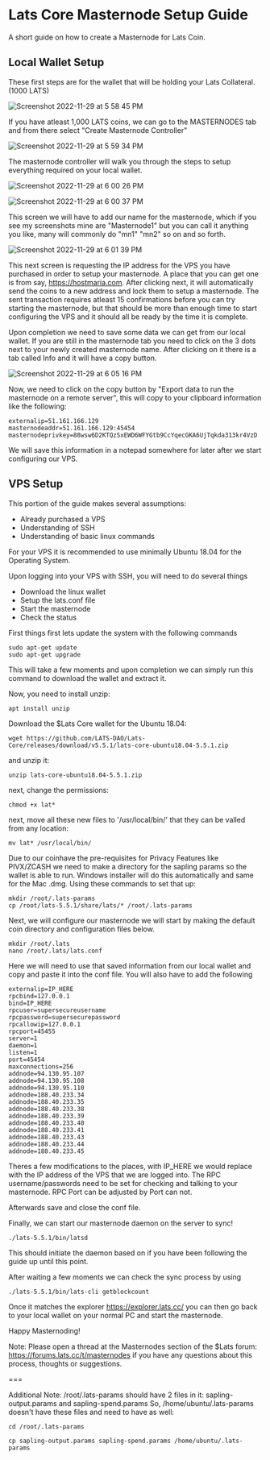 
# Lats Core Masternode Setup Guide

A short guide on how to create a Masternode for Lats Coin.

## Local Wallet Setup

These first steps are for the wallet that will be holding your Lats Collateral. (1000 LATS)

![Screenshot 2022-11-29 at 5 58 45 PM](https://user-images.githubusercontent.com/45834289/204674706-be64289f-ce64-4b48-bfd5-b7c87c1ca6bb.png)

If you have atleast 1,000 LATS coins, we can go to the MASTERNODES tab and from there select "Create Masternode Controller"

![Screenshot 2022-11-29 at 5 59 34 PM](https://user-images.githubusercontent.com/45834289/204674816-e02bcf3e-5db8-4225-a5f7-07852429fc04.png)

The masternode controller will walk you through the steps to setup everything required on your local wallet.

![Screenshot 2022-11-29 at 6 00 26 PM](https://user-images.githubusercontent.com/45834289/204674952-031e46fe-51ac-4e4b-9316-41e8c1291c31.png)

![Screenshot 2022-11-29 at 6 00 37 PM](https://user-images.githubusercontent.com/45834289/204674976-4212541c-fa62-48a3-a1df-e05367915955.png)

This screen we will have to add our name for the masternode, which if you see my screenshots mine are "Masternode1" but you can call it anything you like, many will commonly do "mn1" "mn2" so on and so forth.

![Screenshot 2022-11-29 at 6 01 39 PM](https://user-images.githubusercontent.com/45834289/204675068-e83bafde-5525-4465-973a-3d3d771f68f3.png)

This next screen is requesting the IP address for the VPS you have purchased in order to setup your masternode. A place that you can get one is from say, https://hostmaria.com. After clicking next, it will automatically send the coins to a new address and lock them to setup a masternode. The sent transaction requires atleast 15 confirmations before you can try starting the masternode, but that should be more than enough time to start configuring the VPS and it should all be ready by the time it is complete.

Upon completion we need to save some data we can get from our local wallet. If you are still in the masternode tab you need to click on the 3 dots next to your newly created masternode name. After clicking on it there is a tab called Info and it will have a copy button.


![Screenshot 2022-11-29 at 6 05 16 PM](https://user-images.githubusercontent.com/45834289/204675446-8a13d741-a733-4394-9627-a29e203d8830.png)

Now, we need to click on the copy button by "Export data to run the masternode on a remote server", this will copy to your clipboard information like the following:

```masternode=1
externalip=51.161.166.129
masternodeaddr=51.161.166.129:45454
masternodeprivkey=88wsw6D2KTQzSxEWD6WFYGtb9CcYqecGKA6UjTqkda313kr4VzD
```

We will save this information in a notepad somewhere for later after we start configuring our VPS.

## VPS Setup

This portion of the guide makes several assumptions:
- Already purchased a VPS
- Understanding of SSH
- Understanding of basic linux commands

For your VPS it is recommended to use minimally Ubuntu 18.04 for the Operating System.

Upon logging into your VPS with SSH, you will need to do several things

- Download the linux wallet
- Setup the lats.conf file
- Start the masternode
- Check the status

First things first lets update the system with the following commands
```
sudo apt-get update
sudo apt-get upgrade
```
This will take a few moments and upon completion we can simply run this command to download the wallet and extract it.

Now, you need to install unzip:
```
apt install unzip
```

Download the $Lats Core wallet for the Ubuntu 18.04:
```
wget https://github.com/LATS-DAO/Lats-Core/releases/download/v5.5.1/lats-core-ubuntu18.04-5.5.1.zip
```

and unzip it:
```
unzip lats-core-ubuntu18.04-5.5.1.zip
```
next, change the permissions:
```
chmod +x lat*
```

next, move all these new files to '/usr/local/bin/' that they can be valled from any location:
```
mv lat* /usr/local/bin/
```

Due to our coinhave the pre-requisites for Privacy Features like PIVX/ZCASH we need to make a directory for the sapling params so the wallet is able to run. Windows installer will do this automatically and same for the Mac .dmg.
Using these commands to set that up:
```
mkdir /root/.lats-params
cp /root/lats-5.5.1/share/lats/* /root/.lats-params
```
Next, we will configure our masternode we will start by making the default coin directory and configuration files below.
```
mkdir /root/.lats
nano /root/.lats/lats.conf
```
Here we will need to use that saved information from our local wallet and copy and paste it into the conf file.
You will also have to add the following
```
externalip=IP_HERE
rpcbind=127.0.0.1
bind=IP_HERE
rpcuser=supersecureusername
rpcpassword=supersecurepassword
rpcallowip=127.0.0.1
rpcport=45455
server=1
daemon=1
listen=1
port=45454
maxconnections=256
addnode=94.130.95.107
addnode=94.130.95.108
addnode=94.130.95.110
addnode=188.40.233.34
addnode=188.40.233.35
addnode=188.40.233.38
addnode=188.40.233.39
addnode=188.40.233.40
addnode=188.40.233.41
addnode=188.40.233.43
addnode=188.40.233.44
addnode=188.40.233.45
```
Theres a few modifications to the places, with IP_HERE we would replace with the IP address of the VPS that we are logged into. The RPC username/passwords need to be set for checking and talking to your masternode. RPC Port can be adjusted by Port can not.

Afterwards save and close the conf file.

Finally, we can start our masternode daemon on the server to sync!
```
./lats-5.5.1/bin/latsd 
```
This should initiate the daemon based on if you have been following the guide up until this point.

After waiting a few moments we can check the sync process by using
```
./lats-5.5.1/bin/lats-cli getblockcount
```
Once it matches the explorer https://explorer.lats.cc/ you can then go back to your local wallet on your normal PC and start the masternode.

Happy Masternoding!

Note: Please open a thread at the Masternodes section of the $Lats forum: https://forums.lats.cc/t/masternodes if you have any questions about this process, thoughts or suggestions.

===

Additional Note: /root/.lats-params should have 2 files in it: sapling-output.params and sapling-spend.params
So, /home/ubuntu/.lats-params doesn't have these files and need to have as well:
```
cd /root/.lats-params
```
```
cp sapling-output.params sapling-spend.params /home/ubuntu/.lats-params
```
